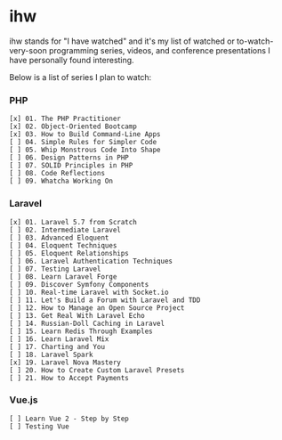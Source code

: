 # ihw

ihw stands for "I have watched" and it's my list of watched or 
to-watch-very-soon programming series, videos, and conference presentations 
I have personally found interesting.

Below is a list of series I plan to watch:

### PHP

    [x] 01. The PHP Practitioner
    [x] 02. Object-Oriented Bootcamp
    [x] 03. How to Build Command-Line Apps
    [ ] 04. Simple Rules for Simpler Code
    [ ] 05. Whip Monstrous Code Into Shape
    [ ] 06. Design Patterns in PHP
    [ ] 07. SOLID Principles in PHP
    [ ] 08. Code Reflections
    [ ] 09. Whatcha Working On

    
### Laravel
    
    [x] 01. Laravel 5.7 from Scratch
    [ ] 02. Intermediate Laravel
    [ ] 03. Advanced Eloquent
    [ ] 04. Eloquent Techniques
    [ ] 05. Eloquent Relationships
    [ ] 06. Laravel Authentication Techniques
    [ ] 07. Testing Laravel
    [ ] 08. Learn Laravel Forge
    [ ] 09. Discover Symfony Components
    [ ] 10. Real-time Laravel with Socket.io
    [ ] 11. Let's Build a Forum with Laravel and TDD
    [ ] 12. How to Manage an Open Source Project
    [ ] 13. Get Real With Laravel Echo
    [ ] 14. Russian-Doll Caching in Laravel
    [ ] 15. Learn Redis Through Examples
    [ ] 16. Learn Laravel Mix
    [ ] 17. Charting and You
    [ ] 18. Laravel Spark
    [x] 19. Laravel Nova Mastery
    [ ] 20. How to Create Custom Laravel Presets
    [ ] 21. How to Accept Payments

### Vue.js

    [ ] Learn Vue 2 - Step by Step
    [ ] Testing Vue
